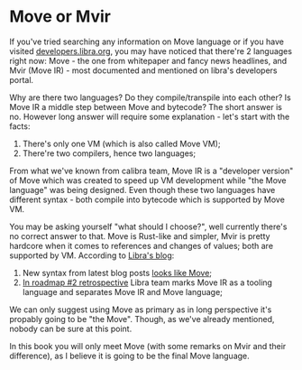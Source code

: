 # Move or Mvir

If you've tried searching any information on Move language or if you have visited [developers.libra.org](https://developers.libra.org), you may have noticed that there're 2 languages right now: Move - the one from whitepaper and fancy news headlines, and Mvir (Move IR) - most documented and mentioned on libra's developers portal.

Why are there two languages? Do they compile/transpile into each other? Is Move IR a middle step between Move and bytecode? The short answer is no. However long answer will require some explanation - let's start with the facts:

1. There's only one VM (which is also called Move VM);
2. There're two compilers, hence two languages;

From what we've known from calibra team, Move IR is a "developer version" of Move which was created to speed up VM development while "the Move language" was being designed. Even though these two languages have different syntax - both compile into bytecode which is supported by Move VM.

You may be asking yourself "what should I choose?", well currently there's no correct answer to that. Move is Rust-like and simpler, Mvir is pretty hardcore when it comes to references and changes of values; both are supported by VM. According to [Libra's blog](https://developers.libra.org/blog/):

1. New syntax from latest blog posts [looks like Move](https://libra.org/en-US/blog/how-to-use-the-end-to-end-tests-framework-in-move/);
2. [In roadmap #2 retrospective](https://libra.org/en-US/blog/libra-core-roadmap-3/) Libra team marks Move IR as a tooling language and separates Move IR and Move language;

We can only suggest using Move as primary as in long perspective it's propably going to be "the Move". Though, as we've already mentioned, nobody can be sure at this point.

In this book you will only meet Move (with some remarks on Mvir and their difference), as I believe it is going to be the final Move language.
